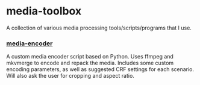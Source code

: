 # media-toolbox
A collection of various media processing tools/scripts/programs that I use.

### [media-encoder](https://github.com/philiptn/media-toolbox/blob/main/media-encoder/README.md)
A custom media encoder script based on Python. Uses ffmpeg and mkvmerge to encode and repack the media. Includes some custom encoding parameters, as well as suggested CRF settings for each scenario. Will also ask the user for cropping and aspect ratio.